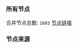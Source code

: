 ### 所有节点
合并节点总数: `1603`
[节点链接](https://raw.githubusercontent.com/rzhy1/11/master/sub/sub_merge_base64.txt)

### 节点来源